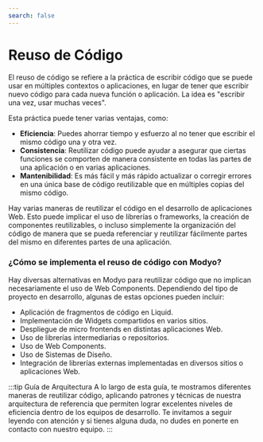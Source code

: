 ```yaml
---
search: false
---
```


# Reuso de Código

El reuso de código se refiere a la práctica de escribir código que se puede usar en múltiples contextos o aplicaciones, en lugar de tener que escribir nuevo código para cada nueva función o aplicación. La idea es "escribir una vez, usar muchas veces".

Esta práctica puede tener varias ventajas, como:

- **Eficiencia**: Puedes ahorrar tiempo y esfuerzo al no tener que escribir el mismo código una y otra vez.
- **Consistencia**: Reutilizar código puede ayudar a asegurar que ciertas funciones se comporten de manera consistente en todas las partes de una aplicación o en varias aplicaciones.
- **Mantenibilidad**: Es más fácil y más rápido actualizar o corregir errores en una única base de código reutilizable que en múltiples copias del mismo código.

Hay varias maneras de reutilizar el código en el desarrollo de aplicaciones Web. Esto puede implicar el uso de librerías o frameworks, la creación de componentes reutilizables, o incluso simplemente la organización del código de manera que se pueda referenciar y reutilizar fácilmente partes del mismo en diferentes partes de una aplicación.


### ¿Cómo se implementa el reuso de código con Modyo?

Hay diversas alternativas en Modyo para reutilizar código que no implican necesariamente el uso de Web Components. Dependiendo del tipo de proyecto en desarrollo, algunas de estas opciones pueden incluir:

- Aplicación de fragmentos de código en Liquid.
- Implementación de Widgets compartidos en varios sitios.
- Despliegue de micro frontends en distintas aplicaciones Web.
- Uso de librerías intermediarias o repositorios.
- Uso de Web Components.
- Uso de Sistemas de Diseño.
- Integración de librerías externas implementadas en diversos sitios o aplicaciones Web.

:::tip Guía de Arquitectura
A lo largo de esta guía, te mostramos diferentes maneras de reutilizar código, aplicando patrones y técnicas de nuestra arquitectura de referencia que permiten lograr excelentes niveles de eficiencia dentro de los equipos de desarrollo. Te invitamos a seguir leyendo con atención y si tienes alguna duda, no dudes en ponerte en contacto con nuestro equipo.
:::